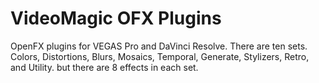 # VideoMagic OFX Plugins
OpenFX plugins for VEGAS Pro and DaVinci Resolve.
There are ten sets. Colors, Distortions, Blurs, Mosaics, Temporal, Generate, Stylizers, Retro, and Utility. but there are 8 effects in each set.
